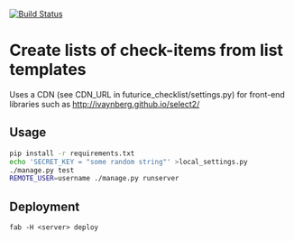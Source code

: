[![Build Status](https://travis-ci.org/futurice/checklist.svg?branch=master)](https://travis-ci.org/futurice/checklist)

# Create lists of check-items from list templates

Uses a CDN (see CDN_URL in futurice_checklist/settings.py) for front-end
libraries such as http://ivaynberg.github.io/select2/


## Usage
```bash
pip install -r requirements.txt
echo 'SECRET_KEY = "some random string"' >local_settings.py
./manage.py test
REMOTE_USER=username ./manage.py runserver
```

## Deployment
`fab -H <server> deploy`
